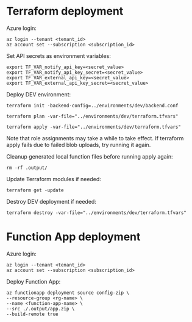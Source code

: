 # Terraform deployment

Azure login:
```
az login --tenant <tenant_id>
az account set --subscription <subscription_id>
```

Set API secrets as environment variables:
```
export TF_VAR_notify_api_key=<secret_value>
export TF_VAR_notify_api_key_secret=<secret_value>
export TF_VAR_external_api_key=<secret_value>
export TF_VAR_external_api_key_secret=<secret_value>
```

Deploy DEV environment:
```
terraform init -backend-config=../environments/dev/backend.conf

terraform plan -var-file="../environments/dev/terraform.tfvars"

terraform apply -var-file="../environments/dev/terraform.tfvars"
```

Note that role assignments may take a while to take effect. If terraform apply fails due to failed blob uploads, try running it again.

Cleanup generated local function files before running apply again:
```
rm -rf .output/
```

Update Terraform modules if needed:
```
terraform get -update
```

Destroy DEV deployment if needed:
```
terraform destroy -var-file="../environments/dev/terraform.tfvars"
```

# Function App deployment

Azure login:
```
az login --tenant <tenant_id>
az account set --subscription <subscription_id>
```

Deploy Function App:
```
az functionapp deployment source config-zip \
--resource-group <rg-name> \
--name <function-app-name> \
--src ./.output/app.zip \
--build-remote true
```